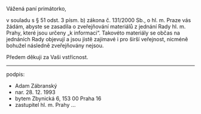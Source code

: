﻿---
prijemce: 
  role:     Rada hl. m. Prahy
  nazev:    k rukám primátorky Adriany Krnáčové
  ulice:    Mariánské náměstí 2/2
  PSC:      11001
  mesto:    Praha 1
  DS:       48ia97h
styl:       pirati-klub
vase:
  znacka:
  den:
nase:
  znacka:   ZK Pha 151/2015
  misto:    Praha
vec:        Podnět pro Radu hl. m. Prahy
vyrizuje:   
  jmeno:    Adam Zábranský
  telefon:  +420 721 006 868
  ds:       xwfwgha
  mail:     adam.zabransky@praha.eu
---

Vážená paní primátorko,

v souladu s § 51 odst. 3 písm. b) zákona č. 131/2000 Sb., o hl. m. Praze vás žádám, abyste se zasadila o zveřejňování materiálů z jednání Rady hl. m. Prahy, které jsou určeny „k informaci“. Takovéto materiály se občas na jednáních Rady objevují a jsou jistě zajímavé i pro širší veřejnost, nicméně bohužel následně zveřejňovány nejsou.

Předem děkuji za Vaši vstřícnost.

---
podpis: 
  - Adam Zábranský
  - nar. 28. 12. 1993
  - bytem Zbynická 6, 153 00 Praha 16
  - zastupitel hl. m. Prahy
...
